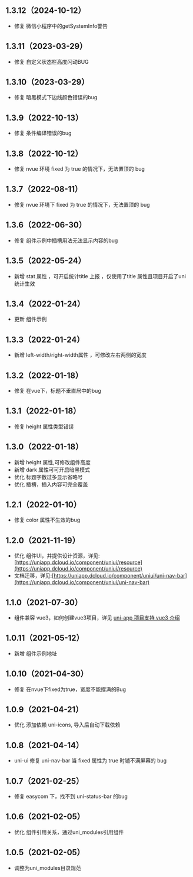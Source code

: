 ## 1.3.12（2024-10-12）
- 修复 微信小程序中的getSystemInfo警告
## 1.3.11（2023-03-29）
- 修复 自定义状态栏高度闪动BUG
## 1.3.10（2023-03-29）
- 修复 暗黑模式下边线颜色错误的bug
## 1.3.9（2022-10-13）
- 修复 条件编译错误的bug
## 1.3.8（2022-10-12）
- 修复 nvue 环境 fixed 为 true 的情况下，无法置顶的 bug
## 1.3.7（2022-08-11）
- 修复 nvue 环境下 fixed 为 true 的情况下，无法置顶的 bug
## 1.3.6（2022-06-30）
- 修复 组件示例中插槽用法无法显示内容的bug
## 1.3.5（2022-05-24）
- 新增 stat 属性 ，可开启统计title 上报 ，仅使用了title 属性且项目开启了uni统计生效
## 1.3.4（2022-01-24）
- 更新 组件示例
## 1.3.3（2022-01-24）
- 新增 left-width/right-width属性 ，可修改左右两侧的宽度
## 1.3.2（2022-01-18）
- 修复 在vue下，标题不垂直居中的bug
## 1.3.1（2022-01-18）
- 修复 height 属性类型错误
## 1.3.0（2022-01-18）
- 新增 height 属性,可修改组件高度
- 新增 dark 属性可可开启暗黑模式
- 优化 标题字数过多显示省略号
- 优化 插槽，插入内容可完全覆盖
## 1.2.1（2022-01-10）
- 修复 color 属性不生效的bug
## 1.2.0（2021-11-19）
- 优化 组件UI，并提供设计资源，详见:[https://uniapp.dcloud.io/component/uniui/resource](https://uniapp.dcloud.io/component/uniui/resource)
- 文档迁移，详见:[https://uniapp.dcloud.io/component/uniui/uni-nav-bar](https://uniapp.dcloud.io/component/uniui/uni-nav-bar)
## 1.1.0（2021-07-30）
- 组件兼容 vue3，如何创建vue3项目，详见 [uni-app 项目支持 vue3 介绍](https://ask.dcloud.net.cn/article/37834)
## 1.0.11（2021-05-12）
- 新增 组件示例地址
## 1.0.10（2021-04-30）
- 修复 在nvue下fixed为true，宽度不能撑满的Bug
## 1.0.9（2021-04-21）
- 优化 添加依赖 uni-icons, 导入后自动下载依赖
## 1.0.8（2021-04-14）
- uni-ui 修复 uni-nav-bar 当 fixed 属性为 true 时铺不满屏幕的 bug

## 1.0.7（2021-02-25）
- 修复 easycom 下，找不到 uni-status-bar 的bug

## 1.0.6（2021-02-05）
- 优化 组件引用关系，通过uni_modules引用组件

## 1.0.5（2021-02-05）
- 调整为uni_modules目录规范
